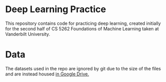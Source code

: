 # Deep Learning Practice

This repository contains code for practicing deep learning, created initially for the second half of CS 5262 Foundations of Machine Learning taken at Vanderbilt University.

# Data

The datasets used in the repo are ignored by git due to the size of the files and are instead housed [in Google Drive.](https://drive.google.com/drive/u/0/folders/12isGu2TX8a8N4hsYYnQm4aNDbe-BM6rk)
